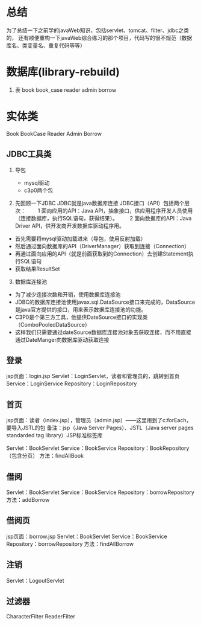 # 总结
为了总结一下之前学的javaWeb知识，包括servlet、tomcat、filter、jdbc之类的，
还有顺便重构一下javaWeb综合练习的那个项目，代码写的很不规范（数据库名、类变量名、重复代码等等）


# 数据库(library-rebuild)
1. 表
book
book_case
reader
admin
borrow

# 实体类
Book
BookCase
Reader
Admin
Borrow

## JDBC工具类
1. 导包
    - mysql驱动
    - c3p0两个包
    
2. 先回顾一下JDBC
JDBC就是java数据库连接
JDBC接口（API）包括两个层次：
　　1 面向应用的API：Java API，抽象接口，供应用程序开发人员使用（连接数据库，执行SQL语句，获得结果）。
　　2 面向数据库的API：Java Driver API，供开发商开发数据库驱动程序用。

- 首先需要将mysql驱动加载进来（导包，使用反射加载）
- 然后通过面向数据库的API（DriverManager）获取到连接（Connection）
- 再通过面向应用的API（就是前面获取到的Connection）去创建Statement执行SQL语句
- 获取结果ResultSet

3. 数据库连接池
- 为了减少连接次数和开销，使用数据库连接池
- JDBC的数据库连接池使用javax.sql.DataSource接口来完成的，DataSource是java官方提供的接口，用来表示数据库连接池的功能。
- C3P0是个第三方工具，他提供DateSource接口的实现类（ComboPooledDataSource）
- 这样我们只需要通过dateSource数据库连接池对象去获取连接，而不用直接通过DateManger向数据库驱动获取连接


## 登录
jsp页面：login.jsp
Servlet：LoginServlet，读者和管理员的，跳转到首页
Service：LoginService
Repository：LoginRepository

## 首页
jsp页面：读者（index.jsp），管理员（admin.jsp）——这里用到了c:forEach，要导入JSTL的包
    备注：jsp（Java Server Pages）、JSTL（Java server pages standarded tag library）JSP标准标签库

Servlet：BookServlet
Service：BookService
Repository：BookRepository（包含分页）
方法：findAllBook

## 借阅
Servlet：BookServlet
Service：BookService
Repository：borrowRepository
方法：addBorrow

## 借阅页
jsp页面：borrow.jsp
Servlet：BookServlet
Service：BookService
Repository：borrowRepository
方法：findAllBorrow

## 注销
Servlet：LogoutServlet

## 过滤器
CharacterFilter
ReaderFilter